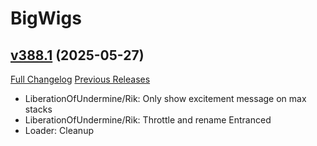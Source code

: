 # BigWigs

## [v388.1](https://github.com/BigWigsMods/BigWigs/tree/v388.1) (2025-05-27)
[Full Changelog](https://github.com/BigWigsMods/BigWigs/compare/v388...v388.1) [Previous Releases](https://github.com/BigWigsMods/BigWigs/releases)

- LiberationOfUndermine/Rik: Only show excitement message on max stacks  
- LiberationOfUndermine/Rik: Throttle and rename Entranced  
- Loader: Cleanup  
